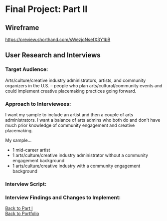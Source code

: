 <h1>Final Project: Part II</h1>

<h2>Wireframe</h2>

https://preview.shorthand.com/sWezjoNsefX3Y1bB


<h2>User Research and Interviews</h2>

<h3>Target Audience:</h3>

Arts/culture/creative industry administrators, artists, and community organizers in the U.S. – people who plan arts/cultural/community events and could implement creative placemaking practices going forward. 

<h3>Approach to Interviewees:</h3>

I want my sample to include an artist and then a couple of arts administrators. I want a balance of arts admins who both do and don't have much prior knowledge of community engagement and creative placemaking. 

My sample...
- 1 mid-career artist
- 1 arts/culture/creative industry administrator without a community engagement background
- 1 arts/culture/creative industry with a community engagement background 

<h3>Interview Script:</h3>


<h3>Interview Findings and Changes to Implement:</h3>



[Back to Part I](/final_project_ptI_Crittenden.md)
<br>
[Back to Portfolio](/portfolio)
